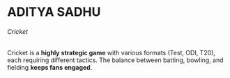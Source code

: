 # ADITYA SADHU

###### Cricket

Cricket is a **highly strategic game** with various formats (Test, ODI, T20), each requiring different tactics. The balance between batting, bowling, and fielding **keeps fans engaged**.





